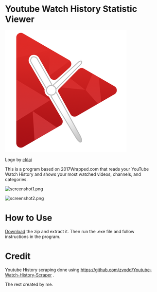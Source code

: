 # Youtube Watch History Statistic Viewer

![Image](https://github.com/ajayyy/YouTube-Watch-History-Statistic-Viewer/blob/extra-features/icon.png?raw=true)

Logo by [cklai](https://busy.org/utopian-io/@cklai/logo-design-for-youtube-watch-history-statistic-viewer)

This is a program based on 2017Wrapped.com that reads your YouTube Watch History and shows your most watched videos, channels, and categories.

![screenshot1.png](https://res.cloudinary.com/hpiynhbhq/image/upload/v1514007567/lyg7mlwrmvqaxxnak0md.png)

![screenshot2.png](https://res.cloudinary.com/hpiynhbhq/image/upload/v1514007695/tcto9mxfvflfa0vl66ai.png)

# How to Use

[Download](https://github.com/ajayyy/YouTube-Watch-History-Statistic-Viewer/releases) the zip and extract it. Then run the .exe file and follow instructions in the program.

# Credit

Youtube History scraping done using https://github.com/zvodd/Youtube-Watch-History-Scraper .

The rest created by me.

